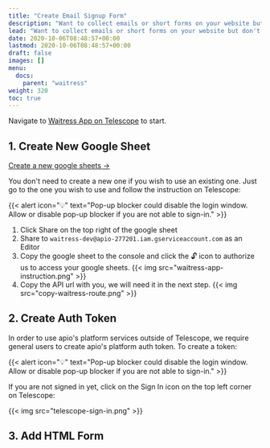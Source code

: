 ```yaml
---
title: "Create Email Signup Form"
description: "Want to collect emails or short forms on your website but don't want to setup a backend. Don't like the embedded google form layout but only the functionality? In this post will walk through how to create a email signup or any forms with the Waitress app in three easy steps."
lead: "Want to collect emails or short forms on your website but don't want to setup a backend. Don't like the embedded google form layout but only the functionality? In this post will walk through how to create a email signup or any forms with the Waitress app in three easy steps."
date: 2020-10-06T08:48:57+00:00
lastmod: 2020-10-06T08:48:57+00:00
draft: false
images: []
menu:
  docs:
    parent: "waitress"
weight: 320
toc: true
---
```


Navigate to [Waitress App on Telescope](https://telescope.apiobuild.com/app/waitress) to start.

## 1. Create New Google Sheet

[Create a new google sheets →](https://docs.google.com/spreadsheets/create)

You don't need to create a new one if you wish to use an existing one. Just go to the one you wish to use and follow the instruction on Telescope:

{{< alert icon="💡" text="Pop-up blocker could disable the login window. Allow or disable pop-up blocker if you are not able to sign-in." >}}

1. Click Share on the top right of the google sheet
2. Share to `waitress-dev@apio-277201.iam.gserviceaccount.com` as an Editor
3. Copy the google sheet to the console and click the 🔓 icon to authorize us to access your google sheets.
  {{< img src="waitress-app-instruction.png" >}}
4. Copy the API url with you, we will need it in the next step.
  {{< img src="copy-waitress-route.png" >}}

## 2. Create Auth Token

<!-- trampoline auth ref -->
<!-- trampoline token -->

In order to use apio's platform services outside of Telescope, we require general users to create apio's platform auth token. To create a token:

{{< alert icon="💡" text="Pop-up blocker could disable the login window. Allow or disable pop-up blocker if you are not able to sign-in." >}}

If you are not signed in yet, click on the Sign In icon on the top left corner on Telescope:

{{< img src="telescope-sign-in.png" >}}

## 3. Add HTML Form
